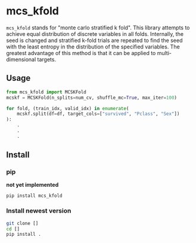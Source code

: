 # mcs_kfold

`mcs_kfold` stands for "monte carlo stratified k fold". This library attempts to achieve equal distribution of discrete variables in all folds.
Internally, the seed is changed and stratified k-fold trials are repeated to find the seed with the least entropy in the distribution of the specified variables. The greatest advantage of this method is that it can be applied to multi-dimensional targets.

## Usage

```python
from mcs_kfold import MCSKFold
mcskf = MCSKFold(n_splits=num_cv, shuffle_mc=True, max_iter=100)

for fold, (train_idx, valid_idx) in enumerate(
    mcskf.split(df=df, target_cols=["survived", "Pclass", "Sex"])
):
    .
    .
    .


```

## Install

### pip

**not yet implemented**

`pip install mcs_kfold`

### Install newest version

```sh
git clone []
cd []
pip install .
```
